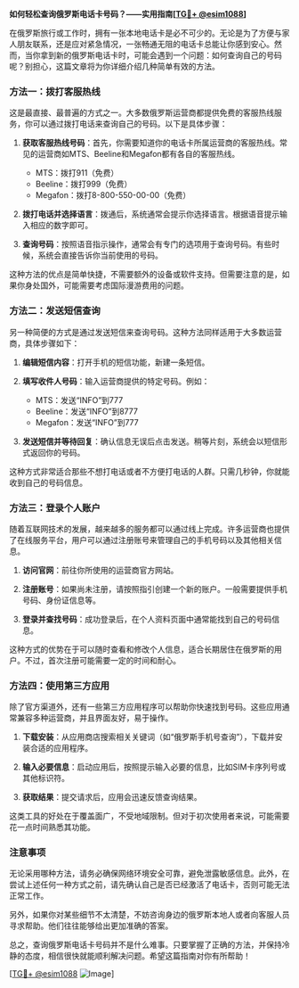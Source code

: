**如何轻松查询俄罗斯电话卡号码？——实用指南[[TG💪+ @esim1088](https://t.me/s/esim1088)]**

在俄罗斯旅行或工作时，拥有一张本地电话卡是必不可少的。无论是为了方便与家人朋友联系，还是应对紧急情况，一张畅通无阻的电话卡总能让你感到安心。然而，当你拿到新的俄罗斯电话卡时，可能会遇到一个问题：如何查询自己的号码呢？别担心，这篇文章将为你详细介绍几种简单有效的方法。

### 方法一：拨打客服热线

这是最直接、最普遍的方式之一。大多数俄罗斯运营商都提供免费的客服热线服务，你可以通过拨打电话来查询自己的号码。以下是具体步骤：

1. **获取客服热线号码**：首先，你需要知道你的电话卡所属运营商的客服热线。常见的运营商如MTS、Beeline和Megafon都有各自的客服热线。
   
   - MTS：拨打911（免费）
   - Beeline：拨打999（免费）
   - Megafon：拨打8-800-550-00-00（免费）

2. **拨打电话并选择语言**：拨通后，系统通常会提示你选择语言。根据语音提示输入相应的数字即可。

3. **查询号码**：按照语音指示操作，通常会有专门的选项用于查询号码。有些时候，系统会直接告诉你当前使用的号码。

这种方法的优点是简单快捷，不需要额外的设备或软件支持。但需要注意的是，如果你身处国外，可能需要考虑国际漫游费用的问题。

### 方法二：发送短信查询

另一种简便的方式是通过发送短信来查询号码。这种方法同样适用于大多数运营商，具体步骤如下：

1. **编辑短信内容**：打开手机的短信功能，新建一条短信。

2. **填写收件人号码**：输入运营商提供的特定号码。例如：
   - MTS：发送“INFO”到777
   - Beeline：发送“INFO”到8777
   - Megafon：发送“INFO”到777

3. **发送短信并等待回复**：确认信息无误后点击发送。稍等片刻，系统会以短信形式返回你的号码。

这种方式非常适合那些不想打电话或者不方便打电话的人群。只需几秒钟，你就能收到自己的号码信息。

### 方法三：登录个人账户

随着互联网技术的发展，越来越多的服务都可以通过线上完成。许多运营商也提供了在线服务平台，用户可以通过注册账号来管理自己的手机号码以及其他相关信息。

1. **访问官网**：前往你所使用的运营商官方网站。

2. **注册账号**：如果尚未注册，请按照指引创建一个新的账户。一般需要提供手机号码、身份证信息等。

3. **登录并查找号码**：成功登录后，在个人资料页面中通常能找到自己的号码信息。

这种方式的优势在于可以随时查看和修改个人信息，适合长期居住在俄罗斯的用户。不过，首次注册可能需要一定的时间和耐心。

### 方法四：使用第三方应用

除了官方渠道外，还有一些第三方应用程序可以帮助你快速找到号码。这些应用通常兼容多种运营商，并且界面友好，易于操作。

1. **下载安装**：从应用商店搜索相关关键词（如“俄罗斯手机号查询”），下载并安装合适的应用程序。

2. **输入必要信息**：启动应用后，按照提示输入必要的信息，比如SIM卡序列号或其他标识符。

3. **获取结果**：提交请求后，应用会迅速反馈查询结果。

这类工具的好处在于覆盖面广，不受地域限制。但对于初次使用者来说，可能需要花一点时间熟悉其功能。

### 注意事项

无论采用哪种方法，请务必确保网络环境安全可靠，避免泄露敏感信息。此外，在尝试上述任何一种方式之前，请先确认自己是否已经激活了电话卡，否则可能无法正常工作。

另外，如果你对某些细节不太清楚，不妨咨询身边的俄罗斯本地人或者向客服人员寻求帮助。他们往往能够给出更加准确的答案。

总之，查询俄罗斯电话卡号码并不是什么难事。只要掌握了正确的方法，并保持冷静的态度，相信很快就能顺利解决问题。希望这篇指南对你有所帮助！

[[TG💪+ @esim1088](https://t.me/s/esim1088) ![Image](https://i.postimg.cc/4NQfJmqS/Snipaste-2025-05-13-00-14-12.png)]